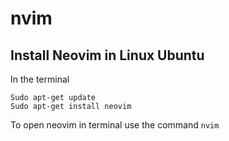 # nvim

## Install Neovim in Linux Ubuntu

In the terminal

~~~
Sudo apt-get update
Sudo apt-get install neovim
~~~

To open neovim in terminal use the command `nvim`


